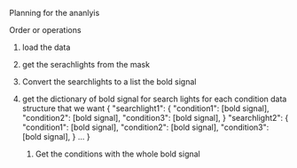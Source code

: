 Planning for the ananlyis


Order or operations


1. load the data
2. get the serachlights from the mask
3. Convert the searchlights to a list the bold signal
4. get the dictionary of bold signal for search lights for each condition
data structure that we want 
   {
         "searchlight1": 
            {
                "condition1": [bold signal],
                "condition2": [bold signal],
                "condition3": [bold signal],
            }
        "searchlight2": 
            {
                "condition1": [bold signal],
                "condition2": [bold signal],
                "condition3": [bold signal],
            }
        ...
   }



   1. Get the conditions with the whole bold signal 
   